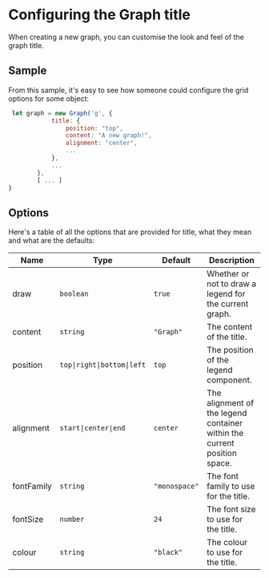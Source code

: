 # Configuring the Graph title

When creating a new graph, you can customise the look and feel of the graph title. 

## Sample

From this sample, it's easy to see how someone could configure the grid options for some object:

```javascript
 let graph = new Graph('g', {
            title: {
                position: "top",
                content: "A new graph!",
                alignment: "center",
                ...
            },
            ...
        },
        [ ... ]
}

```

## Options

Here's a table of all the options that are provided for title, what they mean and what are the defaults:

| Name      | Type                       | Default       | Description                                                              |
|-----------|----------------------------|---------------|--------------------------------------------------------------------------|
| draw      | `boolean`                  | `true`        | Whether or not to draw a legend for the current graph.                   |
| content   | `string`                   | `"Graph"`     | The content of the title.                                                | 
| position  | `top\|right\|bottom\|left` | `top`         | The position of the legend component.                                    |
| alignment | `start\|center\|end`       | `center`      | The alignment of the legend container within the current position space. |
| fontFamily| `string`                   | `"monospace"` | The font family to use for the title.                                    |
| fontSize  | `number`                   | `24`          | The font size to use for the title.                                      |
| colour    | `string`                   | `"black"`     | The colour to use for the title.                                         |
